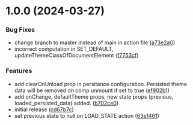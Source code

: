 # 1.0.0 (2024-03-27)


### Bug Fixes

* change branch to master instead of main in action file ([a73e2a0](https://github.com/sreed17/theme-class-provider/commit/a73e2a044ea6743809bfe38aff2eb8e64b00d93b))
* incorrect computation in SET_DEFAULT, updateThemeClassOfDocumentElement ([f7753cf](https://github.com/sreed17/theme-class-provider/commit/f7753cf2b86bff5c19b0b88caa22d7fd10d1ffff))


### Features

* add clearOnUnload prop in persitance configuration. Persisted theme data will be removed on comp unmount if set to true ([ef902b1](https://github.com/sreed17/theme-class-provider/commit/ef902b1004da29ed7ce2366ca87264aaaf08629d))
* add onChange, defaultTheme props, new state props (previous, loaded_persisted_data) added. ([b702ce0](https://github.com/sreed17/theme-class-provider/commit/b702ce01d592261a84cb81237fed511b10c6441a))
* initial release ([cd67b7c](https://github.com/sreed17/theme-class-provider/commit/cd67b7c1b78e24ba9b3d7128ef591295e82bbe7f))
* set previous state to null on LOAD_STATE action ([63e1461](https://github.com/sreed17/theme-class-provider/commit/63e1461c6f43cd3fc6d3c23aec029a6179527c22))
